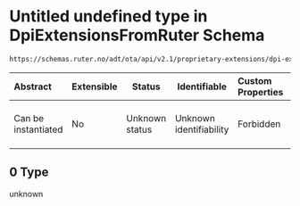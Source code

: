 # Untitled undefined type in DpiExtensionsFromRuter Schema

```txt
https://schemas.ruter.no/adt/ota/api/v2.1/proprietary-extensions/dpi-extensions-from-ruter.json#/examples/0
```




| Abstract            | Extensible | Status         | Identifiable            | Custom Properties | Additional Properties | Access Restrictions | Defined In                                                                                                                    |
| :------------------ | ---------- | -------------- | ----------------------- | :---------------- | --------------------- | ------------------- | ----------------------------------------------------------------------------------------------------------------------------- |
| Can be instantiated | No         | Unknown status | Unknown identifiability | Forbidden         | Allowed               | none                | [dpi-extensions-from-ruter.json\*](../../schema/proprietary-extensions/dpi-extensions-from-ruter.json "open original schema") |

## 0 Type

unknown
